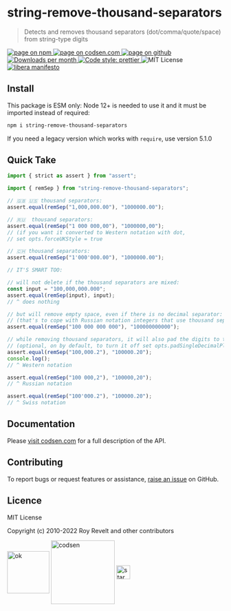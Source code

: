 # string-remove-thousand-separators

> Detects and removes thousand separators (dot/comma/quote/space) from string-type digits

<div class="package-badges">
  <a href="https://www.npmjs.com/package/string-remove-thousand-separators" rel="nofollow noreferrer noopener">
    <img src="https://img.shields.io/badge/-npm-blue?style=flat-square" alt="page on npm">
  </a>
  <a href="https://codsen.com/os/string-remove-thousand-separators" rel="nofollow noreferrer noopener">
    <img src="https://img.shields.io/badge/-codsen-blue?style=flat-square" alt="page on codsen.com">
  </a>
  <a href="https://github.com/codsen/codsen/tree/main/packages/string-remove-thousand-separators" rel="nofollow noreferrer noopener">
    <img src="https://img.shields.io/badge/-github-blue?style=flat-square" alt="page on github">
  </a>
  <a href="https://npmcharts.com/compare/string-remove-thousand-separators?interval=30" rel="nofollow noreferrer noopener" target="_blank">
    <img src="https://img.shields.io/npm/dm/string-remove-thousand-separators.svg?style=flat-square" alt="Downloads per month">
  </a>
  <a href="https://prettier.io" rel="nofollow noreferrer noopener" target="_blank">
    <img src="https://img.shields.io/badge/code_style-prettier-brightgreen.svg?style=flat-square" alt="Code style: prettier">
  </a>
  <img src="https://img.shields.io/badge/licence-MIT-brightgreen.svg?style=flat-square" alt="MIT License">
  <a href="https://liberamanifesto.com" rel="nofollow noreferrer noopener" target="_blank">
    <img src="https://img.shields.io/badge/libera-manifesto-lightgrey.svg?style=flat-square" alt="libera manifesto">
  </a>
</div>

## Install

This package is ESM only: Node 12+ is needed to use it and it must be imported instead of required:

```bash
npm i string-remove-thousand-separators
```

If you need a legacy version which works with `require`, use version 5.1.0

## Quick Take

```js
import { strict as assert } from "assert";

import { remSep } from "string-remove-thousand-separators";

// 🇬🇧 🇺🇸 thousand separators:
assert.equal(remSep("1,000,000.00"), "1000000.00");

// 🇷🇺  thousand separators:
assert.equal(remSep("1 000 000,00"), "1000000,00");
// (if you want it converted to Western notation with dot,
// set opts.forceUKStyle = true

// 🇨🇭 thousand separators:
assert.equal(remSep("1'000'000.00"), "1000000.00");

// IT'S SMART TOO:

// will not delete if the thousand separators are mixed:
const input = "100,000,000.000";
assert.equal(remSep(input), input);
// ^ does nothing

// but will remove empty space, even if there is no decimal separator:
// (that's to cope with Russian notation integers that use thousand separators)
assert.equal(remSep("100 000 000 000"), "100000000000");

// while removing thousand separators, it will also pad the digits to two decimal places
// (optional, on by default, to turn it off set opts.padSingleDecimalPlaceNumbers to `false`):
assert.equal(remSep("100,000.2"), "100000.20");
console.log();
// ^ Western notation

assert.equal(remSep("100 000,2"), "100000,20");
// ^ Russian notation

assert.equal(remSep("100'000.2"), "100000.20");
// ^ Swiss notation
```

## Documentation

Please [visit codsen.com](https://codsen.com/os/string-remove-thousand-separators/) for a full description of the API.

## Contributing

To report bugs or request features or assistance, [raise an issue](https://github.com/codsen/codsen/issues/new/choose) on GitHub.

## Licence

MIT License

Copyright (c) 2010-2022 Roy Revelt and other contributors

<img src="https://codsen.com/images/png-codsen-ok.png" width="98" alt="ok" align="center"> <img src="https://codsen.com/images/png-codsen-1.png" width="148" alt="codsen" align="center"> <img src="https://codsen.com/images/png-codsen-star-small.png" width="32" alt="star" align="center">

